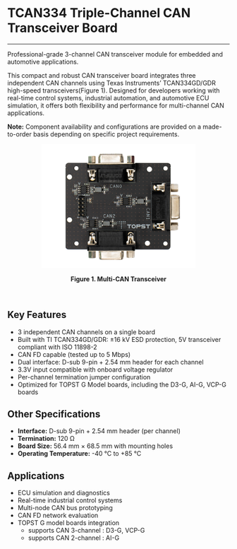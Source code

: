 # TCAN334 Triple-Channel CAN Transceiver Board
---- 

Professional-grade 3-channel CAN transceiver module for embedded and automotive applications.

This compact and robust CAN transceiver board integrates three independent CAN channels using Texas Instruments’ TCAN334GD/GDR high-speed transceivers(Figure 1). Designed for developers working with real-time control systems, industrial automation, and automotive ECU simulation, it offers both flexibility and performance for multi-channel CAN applications.

**Note:** Component availability and configurations are provided on a made-to-order basis depending on specific project requirements.

<p align="center"><img src="https://raw.githubusercontent.com/topst-development/Documentation/refs/heads/main/Assets/accessories/CAN_transceiver_resize.png" width="350"></p>
<p align="center"><strong>Figure 1. Multi-CAN Transceiver</strong></p><br/>


## Key Features

- 3 independent CAN channels on a single board
- Built with TI TCAN334GD/GDR: ±16 kV ESD protection, 5V transceiver compliant with ISO 11898-2
- CAN FD capable (tested up to 5 Mbps)
- Dual interface: D-sub 9-pin + 2.54 mm header for each channel
- 3.3V input compatible with onboard voltage regulator
- Per-channel termination jumper configuration
- Optimized for TOPST G Model boards, including the D3-G, AI-G, VCP-G boards


## Other Specifications

- **Interface:** D-sub 9-pin + 2.54 mm header (per channel)
- **Termination:** 120 Ω
- **Board Size:** 56.4 mm × 68.5 mm with mounting holes
- **Operating Temperature:** -40 °C to +85 °C


## Applications

- ECU simulation and diagnostics
- Real-time industrial control systems
- Multi-node CAN bus prototyping
- CAN FD network evaluation
- TOPST G model boards integration 
  - supports CAN 3-channel : D3-G, VCP-G
  - supports CAN 2-channel : AI-G
